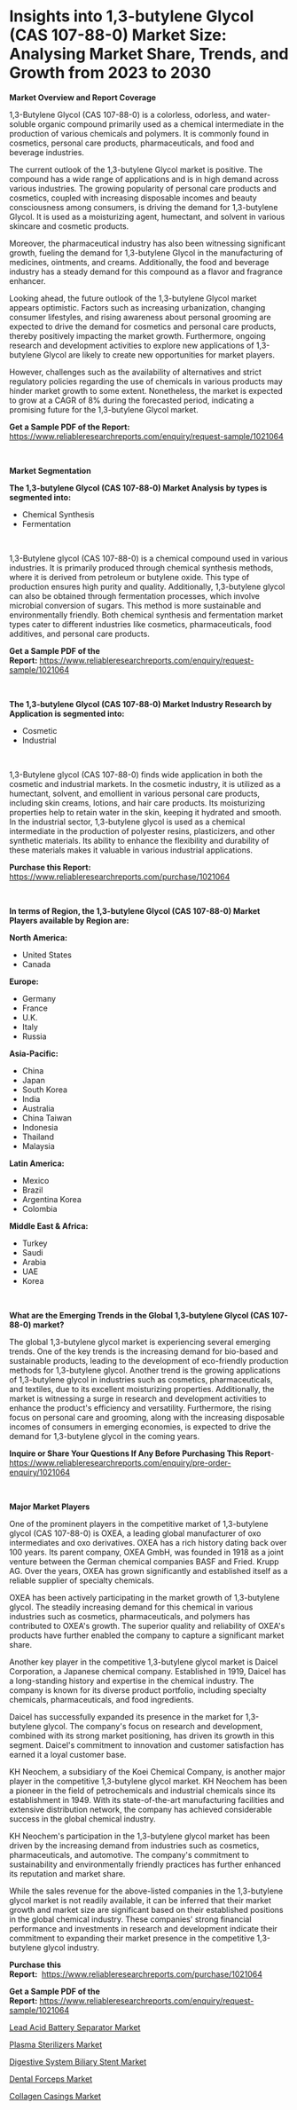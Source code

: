 <p><h1>Insights into 1,3-butylene Glycol (CAS 107-88-0) Market Size: Analysing Market Share, Trends, and Growth from 2023 to 2030</h1></p><p><strong>Market Overview and Report Coverage</strong></p>
<p><p>1,3-Butylene Glycol (CAS 107-88-0) is a colorless, odorless, and water-soluble organic compound primarily used as a chemical intermediate in the production of various chemicals and polymers. It is commonly found in cosmetics, personal care products, pharmaceuticals, and food and beverage industries.</p><p>The current outlook of the 1,3-butylene Glycol market is positive. The compound has a wide range of applications and is in high demand across various industries. The growing popularity of personal care products and cosmetics, coupled with increasing disposable incomes and beauty consciousness among consumers, is driving the demand for 1,3-butylene Glycol. It is used as a moisturizing agent, humectant, and solvent in various skincare and cosmetic products.</p><p>Moreover, the pharmaceutical industry has also been witnessing significant growth, fueling the demand for 1,3-butylene Glycol in the manufacturing of medicines, ointments, and creams. Additionally, the food and beverage industry has a steady demand for this compound as a flavor and fragrance enhancer.</p><p>Looking ahead, the future outlook of the 1,3-butylene Glycol market appears optimistic. Factors such as increasing urbanization, changing consumer lifestyles, and rising awareness about personal grooming are expected to drive the demand for cosmetics and personal care products, thereby positively impacting the market growth. Furthermore, ongoing research and development activities to explore new applications of 1,3-butylene Glycol are likely to create new opportunities for market players.</p><p>However, challenges such as the availability of alternatives and strict regulatory policies regarding the use of chemicals in various products may hinder market growth to some extent. Nonetheless, the market is expected to grow at a CAGR of 8% during the forecasted period, indicating a promising future for the 1,3-butylene Glycol market.</p></p>
<p><strong>Get a Sample PDF of the Report:</strong> <a href="https://www.reliableresearchreports.com/enquiry/request-sample/1021064">https://www.reliableresearchreports.com/enquiry/request-sample/1021064</a></p>
<p>&nbsp;</p>
<p><strong>Market Segmentation</strong></p>
<p><strong>The 1,3-butylene Glycol (CAS 107-88-0) Market Analysis by types is segmented into:</strong></p>
<p><ul><li>Chemical Synthesis</li><li>Fermentation</li></ul></p>
<p>&nbsp;</p>
<p><p>1,3-Butylene glycol (CAS 107-88-0) is a chemical compound used in various industries. It is primarily produced through chemical synthesis methods, where it is derived from petroleum or butylene oxide. This type of production ensures high purity and quality. Additionally, 1,3-butylene glycol can also be obtained through fermentation processes, which involve microbial conversion of sugars. This method is more sustainable and environmentally friendly. Both chemical synthesis and fermentation market types cater to different industries like cosmetics, pharmaceuticals, food additives, and personal care products.</p></p>
<p><strong>Get a Sample PDF of the Report:</strong>&nbsp;<a href="https://www.reliableresearchreports.com/enquiry/request-sample/1021064">https://www.reliableresearchreports.com/enquiry/request-sample/1021064</a></p>
<p>&nbsp;</p>
<p><strong>The 1,3-butylene Glycol (CAS 107-88-0) Market Industry Research by Application is segmented into:</strong></p>
<p><ul><li>Cosmetic</li><li>Industrial</li></ul></p>
<p>&nbsp;</p>
<p><p>1,3-Butylene glycol (CAS 107-88-0) finds wide application in both the cosmetic and industrial markets. In the cosmetic industry, it is utilized as a humectant, solvent, and emollient in various personal care products, including skin creams, lotions, and hair care products. Its moisturizing properties help to retain water in the skin, keeping it hydrated and smooth. In the industrial sector, 1,3-butylene glycol is used as a chemical intermediate in the production of polyester resins, plasticizers, and other synthetic materials. Its ability to enhance the flexibility and durability of these materials makes it valuable in various industrial applications.</p></p>
<p><strong>Purchase this Report:</strong>&nbsp; <a href="https://www.reliableresearchreports.com/purchase/1021064">https://www.reliableresearchreports.com/purchase/1021064</a></p>
<p>&nbsp;</p>
<p><strong>In terms of Region, the 1,3-butylene Glycol (CAS 107-88-0) Market Players available by Region are:</strong></p>
<p>
    <p> <strong> North America: </strong>
        <ul>
            <li>United States</li>
            <li>Canada</li>
        </ul>
        </p> 
    <p> <strong> Europe: </strong>
        <ul>
            <li>Germany</li>
            <li>France</li>
            <li>U.K.</li>
            <li>Italy</li>
            <li>Russia</li>
        </ul>
        </p> 
    <p> <strong> Asia-Pacific: </strong>
        <ul>
            <li>China</li>
            <li>Japan</li>
            <li>South Korea</li>
            <li>India</li>
            <li>Australia</li>
            <li>China Taiwan</li>
            <li>Indonesia</li>
            <li>Thailand</li>
            <li>Malaysia</li>
        </ul>
        </p> 
    <p> <strong> Latin America: </strong>
        <ul>
            <li>Mexico</li>
            <li>Brazil</li>
            <li>Argentina Korea</li>
            <li>Colombia</li>
        </ul>
        </p> 
    <p> <strong> Middle East & Africa: </strong>
        <ul>
            <li>Turkey</li>
            <li>Saudi</li>
            <li>Arabia</li>
            <li>UAE</li>
            <li>Korea</li>
        </ul>
    </p>
    </p>
<p>&nbsp;</p>
<p><strong>What are the Emerging Trends in the Global 1,3-butylene Glycol (CAS 107-88-0) market?</strong></p>
<p><p>The global 1,3-butylene glycol market is experiencing several emerging trends. One of the key trends is the increasing demand for bio-based and sustainable products, leading to the development of eco-friendly production methods for 1,3-butylene glycol. Another trend is the growing applications of 1,3-butylene glycol in industries such as cosmetics, pharmaceuticals, and textiles, due to its excellent moisturizing properties. Additionally, the market is witnessing a surge in research and development activities to enhance the product's efficiency and versatility. Furthermore, the rising focus on personal care and grooming, along with the increasing disposable incomes of consumers in emerging economies, is expected to drive the demand for 1,3-butylene glycol in the coming years.</p></p>
<p><strong>Inquire or Share Your Questions If Any Before Purchasing This Report</strong>- <a href="https://www.reliableresearchreports.com/enquiry/pre-order-enquiry/1021064">https://www.reliableresearchreports.com/enquiry/pre-order-enquiry/1021064</a></p>
<p>&nbsp;</p>
<p><strong>Major Market Players</strong></p>
<p><p>One of the prominent players in the competitive market of 1,3-butylene glycol (CAS 107-88-0) is OXEA, a leading global manufacturer of oxo intermediates and oxo derivatives. OXEA has a rich history dating back over 100 years. Its parent company, OXEA GmbH, was founded in 1918 as a joint venture between the German chemical companies BASF and Fried. Krupp AG. Over the years, OXEA has grown significantly and established itself as a reliable supplier of specialty chemicals.</p><p>OXEA has been actively participating in the market growth of 1,3-butylene glycol. The steadily increasing demand for this chemical in various industries such as cosmetics, pharmaceuticals, and polymers has contributed to OXEA's growth. The superior quality and reliability of OXEA's products have further enabled the company to capture a significant market share.</p><p>Another key player in the competitive 1,3-butylene glycol market is Daicel Corporation, a Japanese chemical company. Established in 1919, Daicel has a long-standing history and expertise in the chemical industry. The company is known for its diverse product portfolio, including specialty chemicals, pharmaceuticals, and food ingredients.</p><p>Daicel has successfully expanded its presence in the market for 1,3-butylene glycol. The company's focus on research and development, combined with its strong market positioning, has driven its growth in this segment. Daicel's commitment to innovation and customer satisfaction has earned it a loyal customer base.</p><p>KH Neochem, a subsidiary of the Koei Chemical Company, is another major player in the competitive 1,3-butylene glycol market. KH Neochem has been a pioneer in the field of petrochemicals and industrial chemicals since its establishment in 1949. With its state-of-the-art manufacturing facilities and extensive distribution network, the company has achieved considerable success in the global chemical industry.</p><p>KH Neochem's participation in the 1,3-butylene glycol market has been driven by the increasing demand from industries such as cosmetics, pharmaceuticals, and automotive. The company's commitment to sustainability and environmentally friendly practices has further enhanced its reputation and market share.</p><p>While the sales revenue for the above-listed companies in the 1,3-butylene glycol market is not readily available, it can be inferred that their market growth and market size are significant based on their established positions in the global chemical industry. These companies' strong financial performance and investments in research and development indicate their commitment to expanding their market presence in the competitive 1,3-butylene glycol industry.</p></p>
<p><strong>Purchase this Report:</strong>&nbsp;&nbsp;<a href="https://www.reliableresearchreports.com/purchase/1021064">https://www.reliableresearchreports.com/purchase/1021064</a></p>
<p></p>
<p><strong>Get a Sample PDF of the Report:</strong>&nbsp;<a href="https://www.reliableresearchreports.com/enquiry/request-sample/1021064">https://www.reliableresearchreports.com/enquiry/request-sample/1021064</a></p>
<p><p><a href="https://www.linkedin.com/pulse/lead-acid-battery-separator-market-insights-players-forecast-z4vke/">Lead Acid Battery Separator Market</a></p><p><a href="https://medium.com/@sandyabbott2023/plasma-sterilizers-market-size-growth-forecast-2023-2030-851980d7bbe8">Plasma Sterilizers Market</a></p><p><a href="https://www.reportprime.com/digestive-system-biliary-stent-r10603">Digestive System Biliary Stent Market</a></p><p><a href="https://github.com/YashRP12/Market-Research-Report-List-1/blob/main/dental-forceps-market.md">Dental Forceps Market</a></p><p><a href="https://medium.com/@shubham99912151/collagen-casings-market-size-growth-forecast-2023-2030-7adaadc5c03b">Collagen Casings Market</a></p></p>